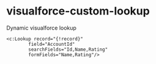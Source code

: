 # visualforce-custom-lookup
Dynamic visualforce lookup

```
<c:Lookup record="{!record}" 
        field="AccountId" 
        searchFields="Id,Name,Rating" 
        formFields="Name,Rating"/>
```
